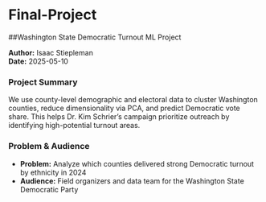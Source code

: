 # Final-Project

##Washington State Democratic Turnout ML Project

**Author:** Isaac Stiepleman  
**Date:** 2025-05-10  

### Project Summary  
We use county-level demographic and electoral data to cluster Washington counties, reduce dimensionality via PCA, and predict Democratic vote share. This helps Dr. Kim Schrier’s campaign prioritize outreach by identifying high-potential turnout areas.

### Problem & Audience  
- **Problem:** Analyze which counties delivered strong Democratic turnout by ethnicity in 2024
- **Audience:** Field organizers and data team for the Washington State Democratic Party
